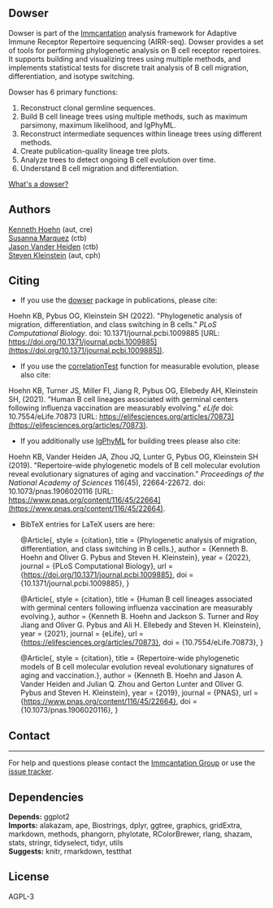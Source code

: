 Dowser
-------------------------------------------------------------------------------

Dowser is part of the [Immcantation](http://immcantation.readthedocs.io) 
analysis framework for Adaptive Immune Receptor Repertoire sequencing 
(AIRR-seq). Dowser provides a set of tools for performing phylogenetic analysis
on B cell receptor repertoires. It supports building and visualizing trees using 
multiple methods, and implements statistical tests for discrete trait analysis
of B cell migration, differentiation, and isotype switching.

Dowser has 6 primary functions:

1. Reconstruct clonal germline sequences.
2. Build B cell lineage trees using multiple methods, such as maximum parsimony, maximum likelihood, and IgPhyML.  
3. Reconstruct intermediate sequences within lineage trees using different methods. 
4. Create publication-quality lineage tree plots.
5. Analyze trees to detect ongoing B cell evolution over time.
6. Understand B cell migration and differentiation.


[What's a dowser?](https://en.wikipedia.org/wiki/Dowsing)


## Authors

[Kenneth Hoehn](mailto:kenneth.hoehn@yale.edu) (aut, cre)  
[Susanna Marquez](mailto:susanna.marquez@yale.edu) (ctb)  
[Jason Vander Heiden](mailto:jason.vanderheiden@gmail.com) (ctb)  
[Steven Kleinstein](mailto:steven.kleinstein@yale.edu) (aut, cph)

## Citing

- If you use the [dowser](index.md) package in publications, please cite:

Hoehn KB, Pybus OG, Kleinstein SH (2022). "Phylogenetic analysis of
migration, differentiation, and class switching in B cells." _PLoS Computational Biology_.
doi: 10.1371/journal.pcbi.1009885 [URL:
https://doi.org/10.1371/journal.pcbi.1009885](https://doi.org/10.1371/journal.pcbi.1009885]).

- If you use the [correlationTest](vignettes/Measurable-Evolution.md) function for measurable evolution, please also cite:

Hoehn KB, Turner JS, Miller FI, Jiang R, Pybus OG, Ellebedy AH, Kleinstein SH, (2021). "Human B cell lineages associated with germinal centers following influenza vaccination are measurably evolving." _eLife_ doi: 10.7554/eLife.70873  [URL:
https://elifesciences.org/articles/70873](https://elifesciences.org/articles/70873).

- If you additionally use [IgPhyML](https://igphyml.readthedocs.io) for building trees please also cite:

Hoehn KB, Vander Heiden JA, Zhou JQ, Lunter G, Pybus OG, Kleinstein SH (2019). "Repertoire-wide phylogenetic models of B cell molecular evolution reveal evolutionary signatures of aging and vaccination." _Proceedings of the National Academy of Sciences_ 116(45), 22664-22672. doi: 10.1073/pnas.1906020116 [URL: https://www.pnas.org/content/116/45/22664](https://www.pnas.org/content/116/45/22664).

- BibTeX entries for LaTeX users are here:

  @Article{,
    style = {citation},
    title = {Phylogenetic analysis of migration, differentiation, and class switching in B cells.},
    author = {Kenneth B. Hoehn and Oliver G. Pybus and Steven H. Kleinstein},
    year = {2022},
    journal = {PLoS Computational Biology},
    url = {https://doi.org/10.1371/journal.pcbi.1009885},
    doi = {10.1371/journal.pcbi.1009885},
  }

  @Article{,
    style = {citation},
    title = {Human B cell lineages associated with germinal centers following influenza vaccination are measurably evolving.},
    author = {Kenneth B. Hoehn and Jackson S. Turner and Roy Jiang and Oliver G. Pybus and Ali H. Ellebedy and Steven H. Kleinstein},
    year = {2021},
    journal = {eLife},
    url = {https://elifesciences.org/articles/70873},
    doi = {10.7554/eLife.70873},
  }

  @Article{,
    style = {citation},
    title = {Repertoire-wide phylogenetic models of B cell molecular evolution reveal evolutionary signatures of aging and vaccination.},
    author = {Kenneth B. Hoehn and Jason A. Vander Heiden and Julian Q. Zhou and Gerton Lunter and Oliver G. Pybus and Steven H. Kleinstein},
    year = {2019},
    journal = {PNAS},
    url = {https://www.pnas.org/content/116/45/22664},
    doi = {10.1073/pnas.1906020116},
  }



## Contact
-------------------------------------------------------------------------------

For help and questions please contact the [Immcantation Group](mailto:immcantation@googlegroups.com)
or use the [issue tracker](https://bitbucket.org/kleinstein/dowser/issues?status=new&status=open).



## Dependencies

**Depends:** ggplot2  
**Imports:** alakazam, ape, Biostrings, dplyr, ggtree, graphics, gridExtra, markdown, methods, phangorn, phylotate, RColorBrewer, rlang, shazam, stats, stringr, tidyselect, tidyr, utils  
**Suggests:** knitr, rmarkdown, testthat



## License

AGPL-3
